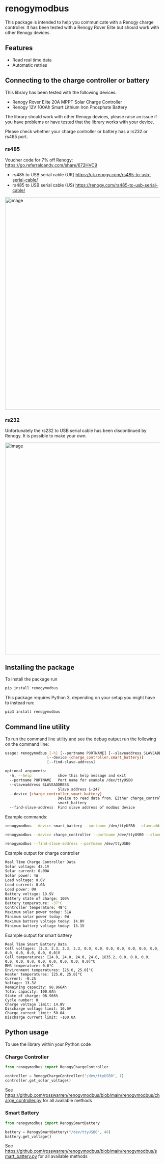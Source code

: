 # renogymodbus

This package is intended to help you communicate with a Renogy charge controller. It has been tested with a Renogy Rover Elite but should work with other Renogy devices.

## Features
* Read real time data
* Automatic retries

## Connecting to the charge controller or battery
This library has been tested with the following devices:
* Renogy Rover Elite 20A MPPT Solar Charge Controller
* Renogy 12V 100Ah Smart Lithium Iron Phosphate Battery

The library should work with other Renogy devices, please raise an issue if you have problems or have tested that the library works with your device.

Please check whether your charge controller or battery has a rs232 or rs485 port.

### rs485
Voucher code for 7% off Renogy: https://go.referralcandy.com/share/672HVC9

* rs485 to USB serial cable (UK) https://uk.renogy.com/rs485-to-usb-serial-cable/
* rs485 to USB serial cable (US) https://renogy.com/rs485-to-usb-serial-cable/

<img width="693" alt="image" src="https://user-images.githubusercontent.com/613642/179362448-12a805d1-4475-45cc-b3d7-c8a8e9c4b409.png">

### rs232
Unfortunately the rs232 to USB serial cable has been discontinued by Renogy. It is possible to make your own.

<img width="690" alt="image" src="https://user-images.githubusercontent.com/613642/179362464-35bde1f8-fcb2-43d8-8a52-0232ffa210e8.png">


## Installing the package


To install the package run

```sh
pip install renogymodbus
```

This package requires Python 3, depending on your setup you might have to instead run:

```sh
pip3 install renogymodbus
```


## Command line utility

To run the command line utility and see the debug output run the following on the command line:

```sh
usage: renogymodbus [-h] [--portname PORTNAME] [--slaveaddress SLAVEADDRESS]
                   [--device {charge_controller,smart_battery}]
                   [--find-slave-address]

optional arguments:
  -h, --help            show this help message and exit
  --portname PORTNAME   Port name for example /dev/ttyUSB0
  --slaveaddress SLAVEADDRESS
                        Slave address 1-247
  --device {charge_controller,smart_battery}
                        Device to read data from. Either charge_controller or
                        smart_battery
  --find-slave-address  Find slave address of modbus device
```

Example commands:
```sh
renogymodbus --device smart_battery --portname /dev/ttyUSB0 --slaveaddress 48
```

```sh
renogymodbus --device charge_controller --portname /dev/ttyUSB0 --slaveaddress 1
```

```sh
renogymodbus --find-slave-address --portname /dev/ttyUSB0
```

Example output for charge controller
```sh
Real Time Charge Controller Data
Solar voltage: 43.1V
Solar current: 0.09A
Solar power: 4W
Load voltage: 0.0V
Load current: 0.0A
Load power: 0W
Battery voltage: 13.9V
Battery state of charge: 100%
Battery temperature: -37°C
Controller temperature: 48°C
Maximum solar power today: 51W
Minimum solar power today: 0W
Maximum battery voltage today: 14.0V
Minimum battery voltage today: 13.1V
```

Example output for smart battery
```
Real Time Smart Battery Data
Cell voltages: [3.3, 3.3, 3.3, 3.3, 0.0, 0.0, 0.0, 0.0, 0.0, 0.0, 0.0, 0.0, 0.0, 0.0, 0.0, 0.0]V
Cell temperatures: [24.0, 24.0, 24.0, 24.0, 1835.2, 0.0, 0.0, 0.0, 0.0, 0.0, 0.0, 0.0, 0.0, 0.0, 0.0, 0.0]°C
BMS temperature: 0.0°C
Environment temperatures: [25.0, 25.0]°C
Heater temperatures: [25.0, 25.0]°C
Current: -0.2A
Voltage: 13.3V
Remaining capacity: 98.966Ah
Total capacity: 100.0Ah
State of charge: 98.966%
Cycle number: 0
Charge voltage limit: 14.8V
Discharge voltage limit: 10.0V
Charge current limit: 50.0A
Discharge current limit: -100.0A
```

## Python usage

To use the library within your Python code

### Charge Controller

```python
from renogymodbus import RenogyChargeController

controller = RenogyChargeController("/dev/ttyUSB0", 1)
controller.get_solar_voltage()
```

See https://github.com/rosswarren/renogymodbus/blob/main/renogymodbus/charge_controller.py for all available methods

### Smart Battery

```python
from renogymodbus import RenogySmartBattery

battery = RenogySmartBattery("/dev/ttyUSB0", 48)
battery.get_voltage()
```
See https://github.com/rosswarren/renogymodbus/blob/main/renogymodbus/smart_battery.py for all available methods
